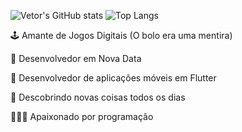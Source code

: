 ![Vetor's GitHub stats](https://github-readme-stats.vercel.app/api?username=Vet0r&show_icons=true&theme=chartreuse-dark)
![Top Langs](https://github-readme-stats.vercel.app/api/top-langs/?username=Vet0r)

🕹️ Amante de Jogos Digitais (O bolo era uma mentira)

💚 Desenvolvedor em Nova Data

📱 Desenvolvedor de aplicações móveis em Flutter

🍎 Descobrindo novas coisas todos os dias

🧑🏽‍💻 Apaixonado por programação
